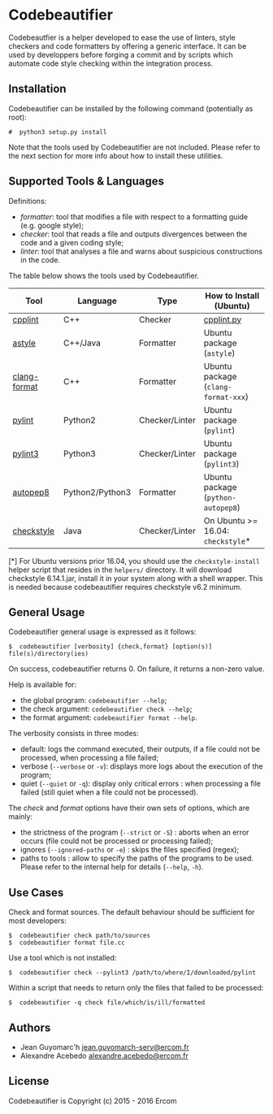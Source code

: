 Codebeautifier
==============

Codebeautfier is a helper developed to ease the use of linters, style checkers
and code formatters by offering a generic interface.
It can be used by developpers before forging a commit and by scripts which
automate code style checking within the integration process.


Installation
------------

Codebeautifier can be installed by the following command (potentially as root):

```
#  python3 setup.py install
```

Note that the tools used by Codebeautifier are not included.
Please refer to the next section for more info about how to install these
utilities.


Supported Tools & Languages
---------------------------

Definitions:

- *formatter*: tool that modifies a file with respect to a formatting guide (e.g. google style);
- *checker*: tool that reads a file and outputs divergences between the code and a given coding style;
- *linter*: tool that analyses a file and warns about suspicious constructions in the code.

The table below shows the tools used by Codebeautifier.

| Tool              | Language        | Type           | How to Install (Ubuntu)                 |
| ----------------- | --------------- | -------------- | --------------------------------------- |
| [cpplint][1]      | C++             | Checker        | [cpplint.py][8]                         |
| [astyle][2]       | C++/Java        | Formatter      | Ubuntu package (`astyle`)               |
| [clang-format][3] | C++             | Formatter      | Ubuntu package (`clang-format-xxx`)     |
| [pylint][4]       | Python2         | Checker/Linter | Ubuntu package (`pylint`)               |
| [pylint3][5]      | Python3         | Checker/Linter | Ubuntu package (`pylint3`)              |
| [autopep8][6]     | Python2/Python3 | Formatter      | Ubuntu package (`python-autopep8`)      |
| [checkstyle][7]   | Java            | Checker/Linter | On Ubuntu >= 16.04: `checkstyle`*       |

[*] For Ubuntu versions prior 16.04, you should use the `checkstyle-install` helper script
that resides in the `helpers/` directory. It will download checkstyle 6.14.1.jar, install it
in your system along with a shell wrapper. This is needed because codebeautifier requires
checkstyle v6.2 minimum.


General Usage
-------------

Codebeautifier general usage is expressed as it follows:

```
$  codebeautifier [verbosity] {check,format} [option(s)] file(s)/directory(ies)
```

On success, codebeautifier returns 0. On failure, it returns a non-zero value.

Help is available for:

- the global program: `codebeautifier --help`;
- the check argument: `codebeautifier check --help`;
- the format argument: `codebeautifier format --help`.

The verbosity consists in three modes:

- default: logs the command executed, their outputs, if a file could not be processed, when processing a file failed;
- verbose (`--verbose` or `-v`): displays more logs about the execution of the program;
- quiet (`--quiet` or `-q`): display only critical errors : when processing a file failed (still quiet when a file could not be processed).

The *check* and *format* options have their own sets of options, which are mainly:

- the strictness of the program (`--strict` or `-S`) : aborts when an error occurs (file could not be processed or processing failed);
- ignores (`--ignored-paths` or `-e`) : skips the files specified (regex);
- paths to tools : allow to specify the paths of the programs to be used. Please refer to the internal help for details (`--help`, `-h`).


Use Cases
---------

Check and format sources. The default behaviour should be sufficient for most developers:

```
$  codebeautifier check path/to/sources
$  codebeautifier format file.cc
```

Use a tool which is not installed:

```
$  codebeautifier check --pylint3 /path/to/where/I/downloaded/pylint
```

Within a script that needs to return only the files that failed to be processed:

```
$  codebeautifier -q check file/which/is/ill/formatted
```


Authors
-------

- Jean Guyomarc'h <jean.guyomarch-serv@ercom.fr>
- Alexandre Acebedo <alexandre.acebedo@ercom.fr>


License
-------

Codebeautifier is Copyright (c) 2015 - 2016 Ercom



[1]: https://google.github.io/styleguide/cppguide.html#cpplint
[2]: http://astyle.sourceforge.net/
[3]: http://clang.llvm.org/docs/ClangFormat.html
[4]: http://www.pylint.org/
[5]: http://packages.ubuntu.com/search?keywords=pylint3
[6]: https://pypi.python.org/pypi/autopep8/
[7]: http://checkstyle.sourceforge.net/
[8]: https://raw.githubusercontent.com/google/styleguide/gh-pages/cpplint/cpplint.py

